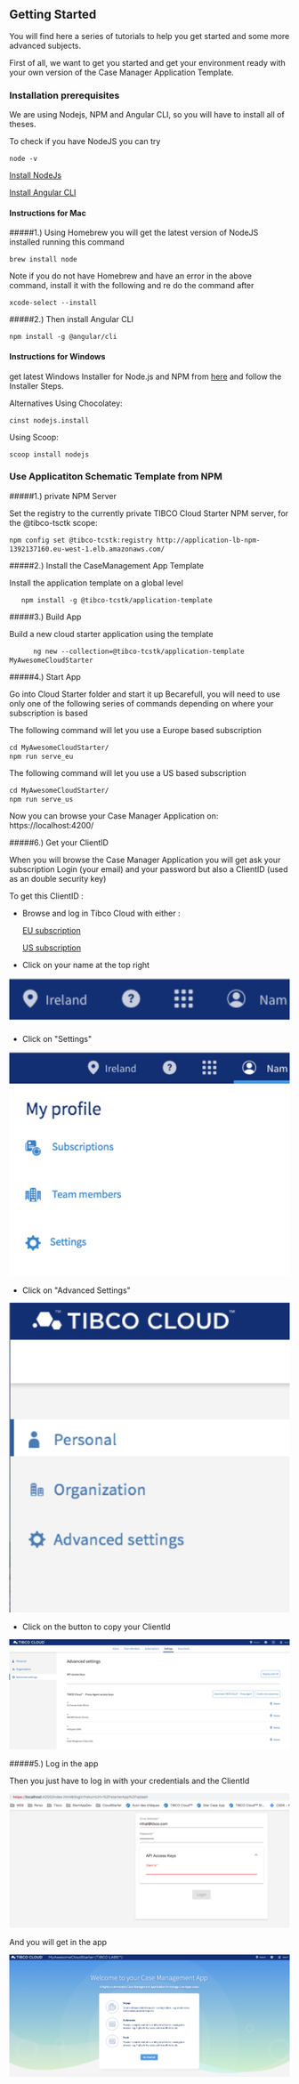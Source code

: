 ## Getting Started

You will find here a series of tutorials to help you get started and some more advanced subjects.

First of all, we want to get you started and get your environment ready with your own version of the Case Manager Application Template.


### Installation prerequisites

We are using Nodejs, NPM and Angular CLI, so you will have to install all of theses.

To check if you have NodeJS you can try
```console
node -v
```

[Install NodeJs](https://nodejs.org/en/download/package-manager/)

[Install Angular CLI](https://www.npmjs.com/package/@angular/cli)

#### Instructions for Mac 

#####1.) Using Homebrew you will get the latest version of NodeJS installed running this command
```console
brew install node
```
Note if you do not have Homebrew and have an error in the above command, install it with the following and re do the command after 
```console
xcode-select --install   
```

#####2.) Then install Angular CLI 
```console
npm install -g @angular/cli
```

#### Instructions for Windows 

get latest Windows Installer for Node.js and NPM from [here](https://nodejs.org/en/download/) and follow the Installer Steps.

Alternatives
Using Chocolatey:
```
cinst nodejs.install
```
Using Scoop:
```
scoop install nodejs
```

### Use Applicatiton Schematic Template from NPM

#####1.)  private NPM Server

Set the registry to the currently private TIBCO Cloud Starter NPM server, for the @tibco-tsctk scope:

```console
npm config set @tibco-tcstk:registry http://application-lb-npm-1392137160.eu-west-1.elb.amazonaws.com/
```

#####2.) Install the CaseManagement App Template

Install the application template on a global level

```console
   npm install -g @tibco-tcstk/application-template
```

#####3.) Build App

   Build a new cloud starter application using the template
   
   
```console
      ng new --collection=@tibco-tcstk/application-template MyAwesomeCloudStarter
```

#####4.) Start App

Go into Cloud Starter folder and start it up
Becarefull, you will need to use only one of the following series of commands depending on where your subscription is based 

The following command will let you use a Europe based subscription
```console
cd MyAwesomeCloudStarter/
npm run serve_eu
```

The following command will let you use a US based subscription
```console
cd MyAwesomeCloudStarter/
npm run serve_us
```
Now you can browse your Case Manager Application on: https://localhost:4200/

#####6.) Get your ClientID

When you will browse the Case Manager Application you will get ask your subscription Login (your email) and your password but also a ClientID (used as an double security key)

To get this ClientID :
 - Browse and log in Tibco Cloud with either :
 
      [EU subscription](https://eu.account.cloud.tibco.com/manage/home)
      
      [US subscription](https://account.cloud.tibco.com/manage/home)
 
 
 - Click on your name at the top right 
 
 ![](001-user-setting-icon.png)
 
 
 - Click on "Settings"
 
 ![](001-user-setting.png)
 
 
 - Click on "Advanced Settings"
 
 ![](001-advanced-setting-icon.png)
 
 
 - Click on the button to copy your ClientId
 
 ![](001-client-id.png)
 

#####5.) Log in the app

Then you just have to log in with your credentials and the ClientId

 ![](001-login.png)
 
 And you will get in the app
 
 ![](001-cm-app.png)





